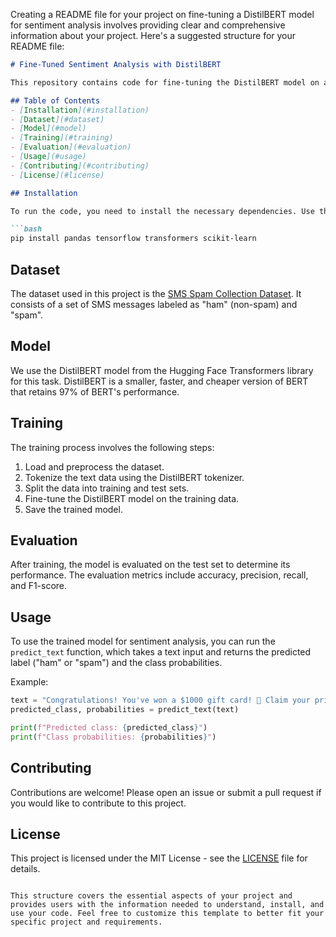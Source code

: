 Creating a README file for your project on fine-tuning a DistilBERT model for sentiment analysis involves providing clear and comprehensive information about your project. Here's a suggested structure for your README file:

```markdown
# Fine-Tuned Sentiment Analysis with DistilBERT

This repository contains code for fine-tuning the DistilBERT model on a custom sentiment analysis task. The dataset used is a collection of SMS messages labeled as "ham" or "spam".

## Table of Contents
- [Installation](#installation)
- [Dataset](#dataset)
- [Model](#model)
- [Training](#training)
- [Evaluation](#evaluation)
- [Usage](#usage)
- [Contributing](#contributing)
- [License](#license)

## Installation

To run the code, you need to install the necessary dependencies. Use the following commands to set up your environment:

```bash
pip install pandas tensorflow transformers scikit-learn
```

## Dataset

The dataset used in this project is the [SMS Spam Collection Dataset](https://archive.ics.uci.edu/ml/datasets/SMS+Spam+Collection). It consists of a set of SMS messages labeled as "ham" (non-spam) and "spam".

## Model

We use the DistilBERT model from the Hugging Face Transformers library for this task. DistilBERT is a smaller, faster, and cheaper version of BERT that retains 97% of BERT's performance.

## Training

The training process involves the following steps:
1. Load and preprocess the dataset.
2. Tokenize the text data using the DistilBERT tokenizer.
3. Split the data into training and test sets.
4. Fine-tune the DistilBERT model on the training data.
5. Save the trained model.

## Evaluation

After training, the model is evaluated on the test set to determine its performance. The evaluation metrics include accuracy, precision, recall, and F1-score.

## Usage

To use the trained model for sentiment analysis, you can run the `predict_text` function, which takes a text input and returns the predicted label ("ham" or "spam") and the class probabilities.

Example:

```python
text = "Congratulations! You've won a $1000 gift card! 🎉 Claim your prize NOW by clicking the link below."
predicted_class, probabilities = predict_text(text)

print(f"Predicted class: {predicted_class}")
print(f"Class probabilities: {probabilities}")
```

## Contributing

Contributions are welcome! Please open an issue or submit a pull request if you would like to contribute to this project.

## License

This project is licensed under the MIT License - see the [LICENSE](LICENSE) file for details.
```

This structure covers the essential aspects of your project and provides users with the information needed to understand, install, and use your code. Feel free to customize this template to better fit your specific project and requirements.
